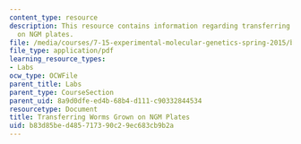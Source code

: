 ```yaml
---
content_type: resource
description: This resource contains information regarding transferring worms grown
  on NGM plates.
file: /media/courses/7-15-experimental-molecular-genetics-spring-2015/b83d85bed485717390c29ec683cb9b2a_MIT7_15S15_Transferring.pdf
file_type: application/pdf
learning_resource_types:
- Labs
ocw_type: OCWFile
parent_title: Labs
parent_type: CourseSection
parent_uid: 8a9d0dfe-ed4b-68b4-d111-c90332844534
resourcetype: Document
title: Transferring Worms Grown on NGM Plates
uid: b83d85be-d485-7173-90c2-9ec683cb9b2a
---
```

